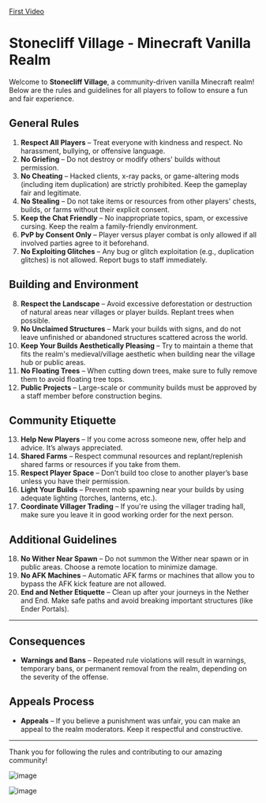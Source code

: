 [First Video](https://www.youtube.com/watch?v=Xijxr6sQLIo)

# Stonecliff Village - Minecraft Vanilla Realm

Welcome to **Stonecliff Village**, a community-driven vanilla Minecraft realm! Below are the rules and guidelines for all players to follow to ensure a fun and fair experience.

## General Rules
1. **Respect All Players** – Treat everyone with kindness and respect. No harassment, bullying, or offensive language.
2. **No Griefing** – Do not destroy or modify others' builds without permission.
3. **No Cheating** – Hacked clients, x-ray packs, or game-altering mods (including item duplication) are strictly prohibited. Keep the gameplay fair and legitimate.
4. **No Stealing** – Do not take items or resources from other players' chests, builds, or farms without their explicit consent.
5. **Keep the Chat Friendly** – No inappropriate topics, spam, or excessive cursing. Keep the realm a family-friendly environment.
6. **PvP by Consent Only** – Player versus player combat is only allowed if all involved parties agree to it beforehand.
7. **No Exploiting Glitches** – Any bug or glitch exploitation (e.g., duplication glitches) is not allowed. Report bugs to staff immediately.

## Building and Environment
8. **Respect the Landscape** – Avoid excessive deforestation or destruction of natural areas near villages or player builds. Replant trees when possible.
9. **No Unclaimed Structures** – Mark your builds with signs, and do not leave unfinished or abandoned structures scattered across the world.
10. **Keep Your Builds Aesthetically Pleasing** – Try to maintain a theme that fits the realm's medieval/village aesthetic when building near the village hub or public areas.
11. **No Floating Trees** – When cutting down trees, make sure to fully remove them to avoid floating tree tops.
12. **Public Projects** – Large-scale or community builds must be approved by a staff member before construction begins.

## Community Etiquette
13. **Help New Players** – If you come across someone new, offer help and advice. It’s always appreciated.
14. **Shared Farms** – Respect communal resources and replant/replenish shared farms or resources if you take from them.
15. **Respect Player Space** – Don’t build too close to another player’s base unless you have their permission.
16. **Light Your Builds** – Prevent mob spawning near your builds by using adequate lighting (torches, lanterns, etc.).
17. **Coordinate Villager Trading** – If you're using the villager trading hall, make sure you leave it in good working order for the next person.

## Additional Guidelines
18. **No Wither Near Spawn** – Do not summon the Wither near spawn or in public areas. Choose a remote location to minimize damage.
19. **No AFK Machines** – Automatic AFK farms or machines that allow you to bypass the AFK kick feature are not allowed.
20. **End and Nether Etiquette** – Clean up after your journeys in the Nether and End. Make safe paths and avoid breaking important structures (like Ender Portals).

---

## Consequences
- **Warnings and Bans** – Repeated rule violations will result in warnings, temporary bans, or permanent removal from the realm, depending on the severity of the offense.

## Appeals Process
- **Appeals** – If you believe a punishment was unfair, you can make an appeal to the realm moderators. Keep it respectful and constructive.

---

Thank you for following the rules and contributing to our amazing community!


![image](https://github.com/user-attachments/assets/659597ec-a09a-471d-994e-744268d6e9f4)

![image](https://github.com/user-attachments/assets/735547aa-95d8-4330-962e-b51e20b15b8b)

